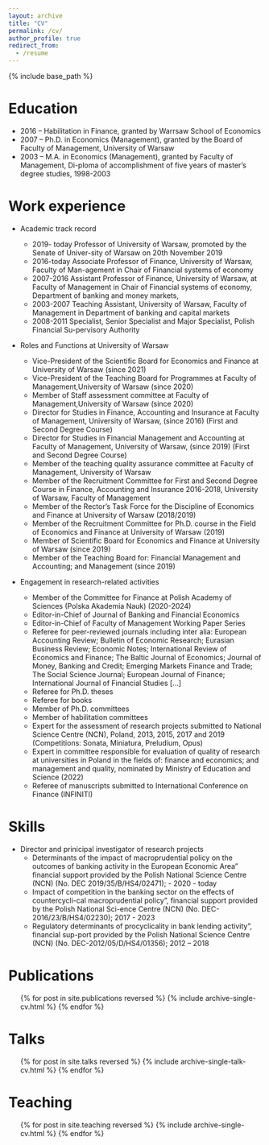 ```yaml
---
layout: archive
title: "CV"
permalink: /cv/
author_profile: true
redirect_from:
  - /resume
---
```


{% include base_path %}

Education
======
* 2016 – Habilitation in Finance, granted by Warrsaw School of Economics 
* 2007 – Ph.D. in Economics (Management), granted by the Board of Faculty of Management, University of Warsaw
* 2003 – M.A. in Economics (Management), granted by Faculty of Management, Di-ploma of accomplishment of five years of master’s degree studies, 1998-2003


Work experience
======
* Academic track record
  * 2019- today Professor of University of Warsaw, promoted by the Senate of Univer-sity of Warsaw on 20th November 2019
  * 2016-today Associate Professor of Finance, University of Warsaw, Faculty of Man-agement in Chair of Financial systems of economy
  * 2007-2016 Assistant Professor of Finance, University of Warsaw, at Faculty of Management in Chair of Financial systems of economy, Department of banking and money markets,
  * 2003-2007 Teaching Assistant, University of Warsaw, Faculty of Management in Department of banking and capital markets
  * 2008-2011 Specialist, Senior Specialist and Major  Specialist, Polish Financial Su-pervisory Authority


* Roles and Functions at University of Warsaw
  * Vice-President of the Scientific Board for Economics and Finance at University of Warsaw (since 2021)
  * Vice-President of the Teaching Board for Programmes at Faculty of Management,University of Warsaw (since 2020)
  * Member of Staff assessment committee at Faculty of Management,University of Warsaw (since 2020)
  * Director for Studies in Finance, Accounting and Insurance at Faculty of Management, University of Warsaw,  (since 2016) (First and Second Degree Course)
  * Director for Studies in Financial Management and Accounting at Faculty of Management, University of Warsaw,  (since 2019) (First and Second Degree Course)
  * Member of the teaching quality assurance committee at Faculty of Management, University of Warsaw
  * Member of the Recruitment Committee for First and Second Degree Course in Finance, Accounting and Insurance 2016-2018, University of Warsaw, Faculty of Management
  * Member of  the Rector’s Task Force for the Discipline of Economics and Finance at University of Warsaw (2018/2019)
  * Member of the Recruitment Committee for Ph.D. course in the Field of Economics and Finance at University of Warsaw  (2019)
  * Member of Scientific Board for Economics and Finance at University of Warsaw (since 2019)
  * Member of the Teaching Board for: Financial Management and Accounting; and Management (since 2019) 


* Engagement in research-related activities
  * Member of the Committee for Finance at Polish Academy of Sciences (Polska Akademia Nauk) (2020-2024)
  * Editor-in-Chief of Journal of Banking and Financial Economics
  * Editor-in-Chief of Faculty of Management Working Paper Series
  * Referee for peer-reviewed journals including inter alia: European Accounting Review; Bulletin of Economic Research; Eurasian Business Review; Economic Notes; International Review of Economics and Finance; The Baltic Journal of Economics; Journal of Money, Banking and Credit; Emerging Markets Finance and Trade; The Social Science Journal; European Journal of Finance; International Journal of Financial Studies [...]
  * Referee for Ph.D. theses
  * Referee for books
  * Member of Ph.D. committees
  * Member of habilitation committees
  * Expert for the assessment of research projects submitted to National Science Centre (NCN), Poland, 2013, 2015, 2017 and 2019 (Competitions: Sonata, Miniatura, Preludium, Opus)
  * Expert in committee responsible for evaluation of quality of research at universities in Poland in the fields of: finance and economics; and management and quality, nominated by Ministry of Education and Science (2022)
  * Referee of manuscripts submitted to International Conference on Finance (INFINITI)
  
Skills
======
* Director and prinicipal investigator of research projects
  * Determinants of the impact of macroprudential policy on the outcomes of banking activity in the European Economic Area” financial support provided by the Polish National Science Centre (NCN) (No. DEC 2019/35/B/HS4/02471); - 2020 - today
  * Impact of competition in the banking sector on the effects of countercycli-cal macroprudential policy”,  financial support provided by the Polish National Sci-ence Centre (NCN) (No. DEC-2016/23/B/HS4/02230); 2017 - 2023 
  * Regulatory determinants of procyclicality in bank lending activity”, financial sup-port provided by the Polish National Science Centre (NCN) (No. DEC-2012/05/D/HS4/01356); 2012 – 2018 


Publications
======
  <ul>{% for post in site.publications reversed %}
    {% include archive-single-cv.html %}
  {% endfor %}</ul>
  
Talks
======
  <ul>{% for post in site.talks reversed %}
    {% include archive-single-talk-cv.html  %}
  {% endfor %}</ul>
  
Teaching
======
  <ul>{% for post in site.teaching reversed %}
    {% include archive-single-cv.html %}
  {% endfor %}</ul>
  
